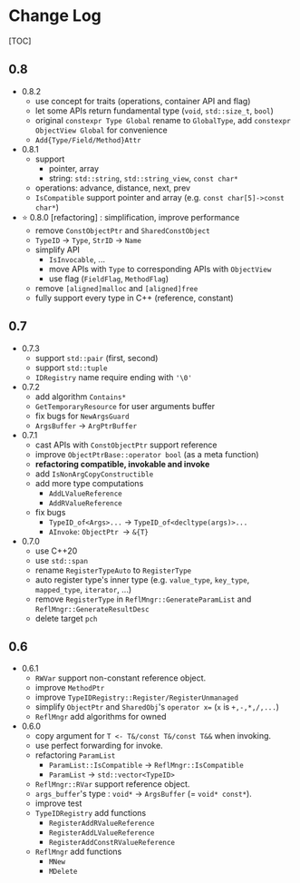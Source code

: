 # Change Log

[TOC]

## 0.8

- 0.8.2
  - use concept for traits (operations, container API and flag)
  - let some APIs return fundamental type (`void`, `std::size_t`, `bool`)
  - original `constexpr Type Global` rename to `GlobalType`, add `constexpr ObjectView Global` for convenience
  - `Add{Type/Field/Method}Attr` 
- 0.8.1
  - support
    - pointer, array
    - string: `std::string`, `std::string_view`, `const char*` 
  - operations: advance, distance, next, prev
  - `IsCompatible` support pointer and array (e.g. `const char[5]->const char*`)
- :star: 0.8.0 [refactoring] : simplification, improve performance
  - remove `ConstObjectPtr` and `SharedConstObject` 
  - `TypeID` -> `Type`, `StrID` -> `Name` 
  - simplify API
    - `IsInvocable`, ...
    - move APIs with `Type` to corresponding APIs with `ObjectView` 
    - use flag (`FieldFlag`, `MethodFlag`)
  - remove `[aligned]malloc` and `[aligned]free` 
  - fully support every type in C++ (reference, constant)

## 0.7

- 0.7.3
  - support `std::pair` (first, second)
  - support `std::tuple` 
  - `IDRegistry` name require ending with `'\0'` 
- 0.7.2
  - add algorithm `Contains*` 
  - `GetTemporaryResource` for user arguments buffer
  - fix bugs for `NewArgsGuard` 
  - `ArgsBuffer` -> `ArgPtrBuffer` 
- 0.7.1
  - cast APIs with `ConstObjectPtr` support reference
  - improve `ObjectPtrBase::operator bool` (as a meta function)
  - **refactoring compatible, invokable and invoke** 
  - add `IsNonArgCopyConstructible` 
  - add more type computations
    - `AddLValueReference` 
    - `AddRValueReference` 
  - fix bugs
    - `TypeID_of<Args>...` -> `TypeID_of<decltype(args)>...` 
    - `AInvoke`: `ObjectPtr `-> `&{T}` 
- 0.7.0
  - use C++20
  - use `std::span` 
  - rename `RegisterTypeAuto` to `RegisterType` 
  - auto register type's inner type (e.g. `value_type`, `key_type`, `mapped_type`, `iterator`, ...) 
  - remove `RegisterType` in `ReflMngr::GenerateParamList` and `ReflMngr::GenerateResultDesc` 
  - delete target `pch` 

## 0.6

- 0.6.1
  - `RWVar` support non-constant reference object.
  - improve `MethodPtr` 
  - improve `TypeIDRegistry::Register/RegisterUnmanaged`  
  - simplify `ObjectPtr` and `SharedObj`'s `operator x=` (`x` is `+,-,*,/,...`)
  - `ReflMngr` add algorithms for owned
- 0.6.0
  - copy argument for `T <- T&/const T&/const T&&` when invoking.
  - use perfect forwarding for invoke.
  - refactoring `ParamList ` 
    - `ParamList::IsCompatible` -> `ReflMngr::IsCompatible` 
    - `ParamList` -> `std::vector<TypeID>` 
  - `ReflMngr::RVar` support reference object.
  - `args_buffer`'s type : `void*` -> `ArgsBuffer` (= `void* const*`).
  - improve test
  - `TypeIDRegistry` add functions
    - `RegisterAddRValueReference` 
    - `RegisterAddLValueReference` 
    - `RegisterAddConstRValueReference` 
  - `ReflMngr` add functions
    - `MNew` 
    - `MDelete` 

